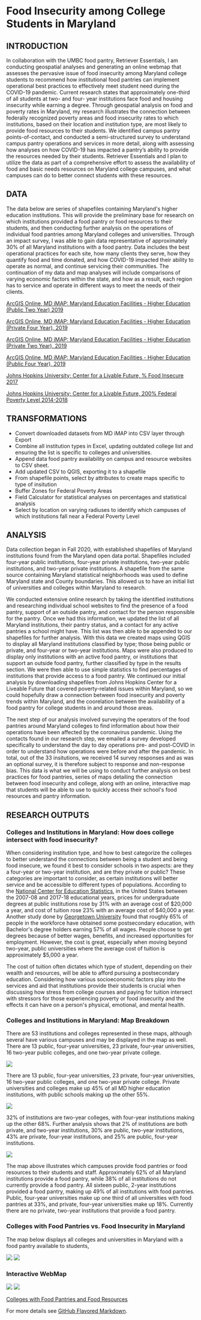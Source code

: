 # Food Insecurity among College Students in Maryland

## **INTRODUCTION** 
 
  In collaboration with the UMBC food pantry, Retriever Essentials, I am conducting geospatial analyses and generating an online webmap that assesses the pervasive issue of food insecurity among Maryland college students to recommend how institutional food pantries can implement operational best practices to effectively meet student need during the COVID-19 pandemic. Current research states that approximately one-third of all students at two- and four- year institutions face food and housing insecurity while earning a degree. Through geospatial analysis on food and poverty rates in Maryland, my research illustrates the connection between federally recognized poverty areas and food insecurity rates to which institutions, based on their location and institution type, are most likely to provide food resources to their students. We identified campus pantry points-of-contact, and conducted a semi-structured survey to understand campus pantry operations and services in more detail, along with assessing how analyses on how COVID-19 has impacted a pantry’s ability to provide the resources needed by their students. Retriever Essentials and I plan to utilize the data as part of a comprehensive effort to assess the availability of food and basic needs resources on Maryland college campuses, and what campuses can do to better connect students with these resources.

## DATA 

  The data below are series of shapefiles containing Maryland's higher education institutions. This will provide the preliminary base for research on which institutions provided a food pantry or food resources to their students, and then conducting further analysis on the operations of individual food pantries among Maryland colleges and universities. Through an impact survey, I was able to gain data representative of approximately 30% of all Maryland institutions with a food pantry. Data includes the best operational practices for each site, how many clients they serve, how they quantify food and time donated, and how COVID-19 impacted their ability to operate as normal, and continue servicing their communities. The continuation of my data and map analyses will include comparisons of varying economic factors within the state, and how as a result, each region has to service and operate in different ways to meet the needs of their clients.

[ArcGIS Online, MD iMAP: Maryland Education Facilities - Higher Education (Public Two Year) 2019](https://opendata.maryland.gov/Education/MD-iMAP-Maryland-Education-Facilities-Higher-Educa/bwdz-rgcj)

[ArcGIS Online, MD iMAP: Maryland Education Facilities - Higher Education (Private Four Year), 2019](https://opendata.maryland.gov/Education/MD-iMAP-Maryland-Education-Facilities-Higher-Educa/ejcy-gama)

[ArcGIS Online, MD iMAP: Maryland Education Facilities - Higher Education (Private Two Year), 2019](https://opendata.maryland.gov/Education/MD-iMAP-Maryland-Education-Facilities-Higher-Educa/hhju-9ctd)

[ArcGIS Online, MD iMAP: Maryland Education Facilities - Higher Education (Public Four Year), 2019](https://opendata.maryland.gov/Education/MD-iMAP-Maryland-Education-Facilities-Higher-Educa/p733-7wzs)

[Johns Hopkins University; Center for a Livable Future, % Food Insecure 2017](https://data-clf.hub.arcgis.com/datasets/1d070188731c4e1eba4eb486619edfd1_449?geometry=-80.757%2C37.310%2C-73.780%2C40.306)

[Johns Hopkins University; Center for a Livable Future, 200% Federal Poverty Level 2014-2018](https://data-clf.hub.arcgis.com/datasets/16cf6aa531bf46f79384da68b56b7175_457?geometry=-80.767%2C37.331%2C-73.791%2C40.325)

## TRANSFORMATIONS

* Convert downloaded datasets from MD iMAP into CSV layer through Export
* Combine all institution types in Excel, updating outdated college list and ensuring the list is specific to colleges and universities.
* Append data food pantry availability on campus and resource websites to CSV sheet.
* Add updated CSV to QGIS, exporting it to a shapefile
* From shapefile points, select by attributes to create maps specific to type of insitution
* Buffer Zones for Federal Poverty Areas
* Field Calculator for statistical analyses on percentages and statistical analysis
* Select by location on varying radiuses to identify which campuses of which institutions fall near a Federal Poverty Level

## ANALYSIS

Data collection began in Fall 2020, with established shapefiles of Maryland institutions found from the Maryland open data portal. Shapefiles included four-year public institutions, four-year private institutions, two-year public institutions, and two-year private institutions. A shapefile from the same source containing Maryland statistical neighborhoods was used to define Maryland state and County boundaries. This allowed us to have an initial list of universities and colleges within Maryland to research.

We conducted extensive online research by taking the identified institutions and researching individual school websites to find the presence of a food pantry, support of an outside pantry, and contact for the person responsible for the pantry. Once we had this information, we updated the list of all Maryland institutions, their pantry status, and a contact for any active pantries a school might have. This list was then able to be appended to our shapefiles for further analysis. With this data we created maps using QGIS to display all Maryland institutions classified by type; those being public or private, and four-year or two-year institutions. Maps were also produced to display only institutions with an active food pantry, or institutions that support an outside food pantry, further classified by type in the results section. We were then able to use simple statistics to find percentages of institutions that provide access to a food pantry. We continued our initial analysis by downloading shapefiles from Johns Hopkins Center for a Liveable Future that covered poverty-related issues within Maryland, so we could hopefully draw a connection between food insecurity and poverty trends within Maryland, and the coorelation between the availability of a food pantry for college students in and around those areas. 

The next step of our analysis involved surveying the operators of the food pantries around Maryland colleges to find information about how their operations have been affected by the coronavirus pandemic. Using the contacts found in our research step, we emailed a survey developed specifically to understand the day to day operations pre- and post-COVID in order to understand how operations were before and after the pandemic. In total, out of the 33 insitutions, we received 14 survey responses and as was an optional survey, it is therefore subject to response and non-response bias. This data is what we will be using to conduct further analysis on best practices for food pantries, series of maps detailing the connection between food insecurity and college, along with an online, interactive map that students will be able to use to quickly access their school's food resources and pantry information. 

## RESEARCH OUTPUTS

### Colleges and Institutions in Maryland: How does college intersect with food insecurity?

  When considering institution type, and how to best categorize the colleges to better understand the connections between being a student and being food insecure, we found it best to consider schools in two aspects: are they a four-year or two-year institution, and are they private or public? These categories are important to consider, as certain institutions will better service and be accessible to different types of populations. According to the [National Center for Education Statistics](https://nces.ed.gov/fastfacts/display.asp?id=76), in the United States between the 2007-08 and 2017-18 educational years, prices for undergraduate degrees at public institutions rose by 31% with an average cost of $20,000 a year, and cost of tuition rose 23% with an average cost of $40,000 a year. Another study done by [Georgetown University](https://cew.georgetown.edu/cew-reports/americas-divided-recovery/) found that roughly 65% of people in the workforce have obtained some postsecondary education, with Bachelor's degree holders earning 57% of all wages. People choose to get degrees because of better wages, benefits, and increased opportunities for employment. However, the cost is great, especially when moving beyond two-year, public universities where the average cost of tuition is approximately $5,000 a year. 
  
  The cost of tuition often dictates which type of student, depending on their wealth and resources, will be able to afford pursuing a postsecondary education. Considering how various socioeconomic factors play into the services and aid that institutions provide their students is crucial when discussing how stress from college courses and paying for tuition intersect with stressors for those experiencing poverty or food insecurity and the effects it can have on a person's physical, emotional, and mental health.   
 
 ### Colleges and Institutions in Maryland: Map Breakdown  
 
 There are 53 institutions and colleges represented in these maps, although several have various campuses and may be displayed in the map as well. There are 13 public, four-year universities, 23 private, four-year universities, 16 two-year public colleges, and one two-year private college.

<img src="images/Food_Insecurity/publicvprivate_urcad.png"/>

 There are 13 public, four-year universities, 23 private, four-year universities, 16 two-year public colleges, and one two-year private college. Private universities and colleges make up 45% of all MD higher education institutions, with public schools making up the other 55%. 

<img src="images/Food_Insecurity/2yearv4year_urcad.png"/>

  32% of institutions are two-year colleges, with four-year institutions making up the other 68%. Further analysis shows that 2% of institutions are both private, and two-year institutions, 30% are public, two-year institutions, 43% are private, four-year institutions, and 25% are public, four-year institutions. 

<img src="images/Food_Insecurity/foodpantry_urcad.png"/>

  The map above illustrates which campuses provide food pantries or food resources to their students and staff. Approximately 62% of all Maryland institutions provide a food pantry, while 38% of all institutions do not currently provide a food pantry. All sixteen public, 2-year institutions provided a food pantry, making up 49% of all institutions with food pantries. Public, four-year universities make up one third of all universities with food pantries at 33%, and private, four-year universities make up 18%. Currently there are no private, two-year institutions that provide a food pantry. 


### Colleges with Food Pantries vs. Food Insecurity in Maryland

The map below displays all colleges and universities in Maryland with a food pantry available to students, 

<img src="images/Food_Insecurity/justfoodinsecurity.png"/>

<img src="images/Food_Insecurity/Presentation1.png"/>

### Interactive WebMap

<img src="images/Food_Insecurity/JHUpantrysites.png"/>

<img src="images/Food_Insecurity/institutiontypes.png"/>

[Colleges with Food Pantries and Food Resources](https://umbc-ges.maps.arcgis.com/apps/instant/interactivelegend/index.html?appid=413ce4d02e464320b20dcee1798c0879)


          











For more details see [GitHub Flavored Markdown](https://guides.github.com/features/mastering-markdown/).
